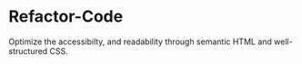 # Refactor-Code
 Optimize the accessibilty, and readability through semantic HTML and well-structured CSS.
